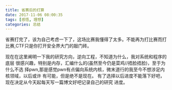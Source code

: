 ```yaml
---
title: 省赛后的打算
date: 2017-11-06 08:00:35
tags: [感悟, 理想]
categories: 总结
---
```

省赛打完了，该为自己考虑一下了，这场比赛我懂得了太多。不能再为打比赛而打比赛,CTF只是你打开安全界大门的敲门砖。
<!--more-->
现在在这里阐明一下我的研究方向，逆向工程，不知道为什么，我对系统和程序的底层
很感兴趣，特别是内存，汇编什么的(虽然至今仍是菜鸡//捂脸捂脸)，至于为什么不选
择pwn,那是感觉pwn有点偏向系统内核，微末道行的我至今不想涉足内核领域，以后或许
有可能，但是绝不是现在。
有了选择以后进度不能落下好吧，现在决定从今天起每天写一篇博文好吧记录自己的研究
进度。

